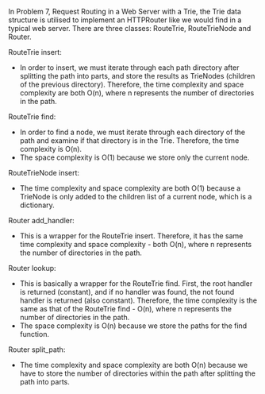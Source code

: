 In Problem 7, Request Routing in a Web Server with a Trie, the Trie data structure is utilised to implement an HTTPRouter like we would find in a typical web server. There are three classes: RouteTrie, RouteTrieNode and Router.

RouteTrie insert:
- In order to insert, we must iterate through each path directory after splitting the path into parts, and store the results as TrieNodes (children of the previous directory). Therefore, the time complexity and space complexity are both O(n), where n represents the number of directories in the path.

RouteTrie find:
- In order to find a node, we must iterate through each directory of the path and examine if that directory is in the Trie. Therefore, the time complexity is O(n).
- The space complexity is O(1) because we store only the current node.

RouteTrieNode insert:
- The time complexity and space complexity are both O(1) because a TrieNode is only added to the children list of a current node, which is a dictionary.

Router add_handler:
- This is a wrapper for the RouteTrie insert. Therefore, it has the same time complexity and space complexity - both O(n), where n represents the number of directories in the path.

Router lookup:
- This is basically a wrapper for the RouteTrie find. First, the root handler is returned (constant), and if no handler was found, the not found handler is returned (also constant). Therefore, the time complexity is the same as that of the RouteTrie find - O(n), where n represents the number of directories in the path.
- The space complexity is O(n) because we store the paths for the find function.

Router split_path:
- The time complexity and space complexity are both O(n) because we have to store the number of directories within the path after splitting the path into parts.
